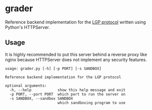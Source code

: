 # grader
Reference backend implementation for the [LGP protocol](https://github.com/LadueCS/LGP) written using Python's HTTPServer.


## Usage

It is highly recommended to put this server behind a reverse proxy like nginx because HTTPServer does not implement any security features.

```
usage: grader.py [-h] [-p PORT] [-s SANDBOX]

Reference backend implementation for the LGP protocol

optional arguments:
  -h, --help            show this help message and exit
  -p PORT, --port PORT  which port to run the server on
  -s SANDBOX, --sandbox SANDBOX
                        which sandboxing program to use
```

